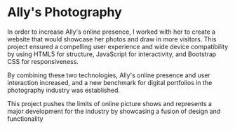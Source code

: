 # Ally's Photography
In order to increase Ally's online presence, I worked with her to create a website that would showcase her photos and draw in more visitors. This project ensured a compelling user experience and wide device compatibility by using HTML5 for structure, JavaScript for interactivity, and Bootstrap CSS for responsiveness.

By combining these two technologies, Ally's online presence and user interaction increased, and a new benchmark for digital portfolios in the photography industry was established.

This project pushes the limits of online picture shows and represents a major development for the industry by showcasing a fusion of design and functionality
